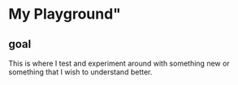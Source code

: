 # My Playground"

## goal

This is where I test and experiment around with something new or something that I wish to understand better.
